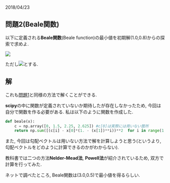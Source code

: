 2018/04/23

## 問題2(Beale関数)

以下に定義される**Beale関数**(Beale function)の最小値を初期解(1.0,0.8)からの探索で求めよ.

<img src="https://latex.codecogs.com/gif.latex?f(x_1,x_2)=\sum_{i=1}^{3}\{c_i-x_i(1-(x_2)^{i})\}^2"/>

ただし<img src="https://latex.codecogs.com/gif.latex?c_1=1.5,c_2=2.25,c_3=2.625"/>とする.

## 解
これも[問題1](problem_1.md)と同様の方法で解くことができる.

**scipy**の中に関数が定義されていないか期待したが存在しなかったため, 今回は自分で関数を作る必要がある. 私は以下のように関数を作成した.

```python
def beale(x):
    c = np.array([0, 1.5, 2.25, 2.625]) #c[0]は実際には用いない箇所
    return np.sum([(c[i] - x[0]*(1. - (x[1])**i))**2  for i in range(1,4)])
```

また, 今回は勾配ベクトルは用いない方法で解を計算しようと思う(というより, 勾配ベクトルをどのように計算できるのかがわからない).

教科書では二つの方法**Nelder-Mead法**, **Powell法**が紹介されているため, 双方で計算を行ってみた.

ネットで調べたところ, Beale関数は(3.0,0.5)で最小値を得るらしい.
